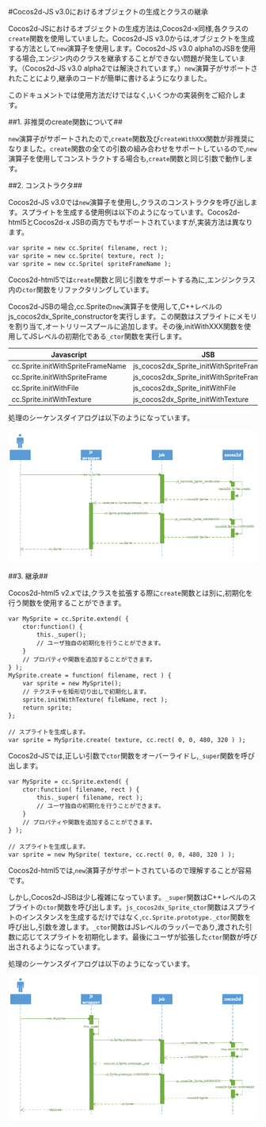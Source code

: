 #Cocos2d-JS v3.0におけるオブジェクトの生成とクラスの継承

Cocos2d-JSにおけるオブジェクトの生成方法は,Cocos2d-x同様,各クラスの`create`関数を使用していました。Cocos2d-JS v3.0からは,オブジェクトを生成する方法として`new`演算子を使用します。Cocos2d-JS v3.0 alpha1のJSBを使用する場合,エンジン内のクラスを継承することができない問題が発生しています。（Cocos2d-JS v3.0 alpha2では解決されています。）`new`演算子がサポートされたことにより,継承のコードが簡単に書けるようになりました。

このドキュメントでは使用方法だけではなく,いくつかの実装例をご紹介します。

##1. 非推奨のcreate関数について##

`new`演算子がサポートされたので,`create`関数及び`createWithXXX`関数が非推奨になりました。`create`関数の全ての引数の組み合わせをサポートしているので,`new`演算子を使用してコンストラクトする場合も,`create`関数と同じ引数で動作します。

##2. コンストラクタ##

Cocos2d-JS v3.0では`new`演算子を使用し,クラスのコンストラクタを呼び出します。スプライトを生成する使用例は以下のようになっています。Cocos2d-html5とCocos2d-x JSBの両方でもサポートされていますが,実装方法は異なります。

	var sprite = new cc.Sprite( filename, rect );
	var sprite = new cc.Sprite( texture, rect );
	var sprite = new cc.Sprite( spriteFrameName );

Cocos2d-html5では`create`関数と同じ引数をサポートする為に,エンジンクラス内の`ctor`関数をリファクタリングしています。

Cocos2d-JSBの場合,cc.Spriteの`new`演算子を使用して,C++レベルのjs\_cocos2dx\_Sprite\_constructorを実行します。この関数はスプライトにメモリを割り当て,オートリリースプールに追加します。その後,initWithXXX関数を使用してJSレベルの初期化である`_ctor`関数を実行します。

| Javascript | JSB | Cocos2d-x |
| ---------- |-----|-----------|              
| cc.Sprite.initWithSpriteFrameName | js_cocos2dx_Sprite_initWithSpriteFrameName | cocos2d::Sprite::initWithSpriteFrameName |
| cc.Sprite.initWithSpriteFrame | js_cocos2dx_Sprite_initWithSpriteFrame | cocos2d::Sprite::initWithSpriteFrame |
| cc.Sprite.initWithFile | js_cocos2dx_Sprite_initWithFile | cocos2d::Sprite::initWithFile |
| cc.Sprite.initWithTexture | js_cocos2dx_Sprite_initWithTexture | cocos2d::Sprite::initWithTexture |

処理のシーケンスダイアログは以下のようになっています。

![](res/2.PNG)


##3. 継承##

Cocos2d-html5 v2.xでは,クラスを拡張する際に`create`関数とは別に,初期化を行う関数を使用することができます。

	var MySprite = cc.Sprite.extend( {
		ctor:function() {
			this._super();
			// ユーザ独自の初期化を行うことができます。
		}
		// プロパティや関数を追加することができます。
	} );
	MySprite.create = function( filename, rect ) {
		var sprite = new MySprite();
		// テクスチャを矩形切り出しで初期化します。
		sprite.initWithTexture( fileName, rect );
		return sprite;
	};
    
    // スプライトを生成します。
    var sprite = MySprite.create( texture, cc.rect( 0, 0, 480, 320 ) );
    
Cocos2d-JSでは,正しい引数で`ctor`関数をオーバーライドし,`_super`関数を呼び出します。

	var MySprite = cc.Sprite.extend( {
		ctor:function( filename, rect ) {
			this._super( filename, rect );
			// ユーザ独自の初期化を行うことができます。
		}
		// プロパティや関数を追加することができます。
	} );
    
    // スプライトを生成します。
    var sprite = new MySprite( texture, cc.rect( 0, 0, 480, 320 ) );

Cocos2d-html5では,`new`演算子がサポートされているので理解することが容易です。

しかし,Cocos2d-JSBは少し複雑になっています。`_super`関数はC++レベルのスプライトの`ctor`関数を呼び出します。`js_cocos2dx_Sprite_ctor`関数はスプライトのインスタンスを生成するだけではなく,`cc.Sprite.prototype._ctor`関数を呼び出し,引数を渡します。`_ctor`関数はJSレベルのラッパーであり,渡された引数に応じてスプライトを初期化します。最後にユーザが拡張した`ctor`関数が呼び出されるようになっています。

処理のシーケンスダイアログは以下のようになっています。

![](res/3.PNG)
